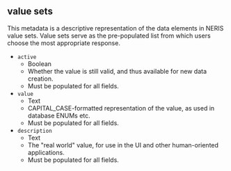 ## value sets

This metadata is a descriptive representation of the data elements in NERIS value sets. Value sets serve as the pre-populated list from which users choose the most appropriate response. 

- `active`
    - Boolean
    - Whether the value is still valid, and thus available for new data creation.
    - Must be populated for all fields.
- `value`
    - Text
    - CAPITAL_CASE-formatted representation of the value, as used in database ENUMs etc.
    - Must be populated for all fields.
- `description`
    - Text
    - The "real world" value, for use in the UI and other human-oriented applications.
    - Must be populated for all fields.